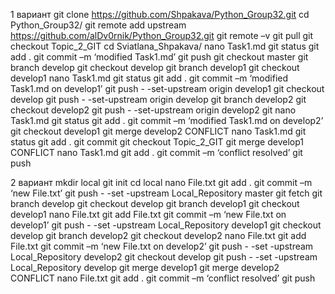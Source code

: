 1 вариант
git clone https://github.com/Shpakava/Python_Group32.git
cd Python_Group32/
git remote add upstream https://github.com/alDv0rnik/Python_Group32.git
git remote –v
git pull
git checkout Topic_2_GIT
cd Sviatlana_Shpakava/
nano Task1.md
git status
git add .
git commit –m ‘modified Task1.md’
git push
git checkout master
git branch develop
git checkout develop
git branch develop1
git checkout develop1
nano Task1.md
git status
git add .
git commit –m ‘modified Task1.md on develop1’
git push - -set-upstream origin develop1
git checkout develop
git push - -set-upstream origin develop
git branch develop2
git checkout develop2
git push - -set-upstream origin develop2
git nano Task1.md
git status
git add .
git commit –m ‘modified Task1.md on develop2’
git checkout develop1
git merge develop2
CONFLICT
nano Task1.md
git status
git add .
git commit
git checkout Topic_2_GIT
git merge develop1
CONFLICT
nano Task1.md
git add .
git commit –m ‘conflict resolved’
git push

2 вариант
mkdir local
git init
cd local
nano File.txt
git add .
git commit –m ‘new File.txt’
git push - -set -upstream Local_Repository master
git fetch
git branch develop
git checkout develop
git branch develop1
git checkout develop1
nano File.txt
git add File.txt
git commit –m ‘new File.txt on develop1’
git push - -set -upstream Local_Repository develop1
git checkout develop
git branch develop2
git checkout develop2
nano File.txt
git add File.txt
git commit –m ‘new File.txt on develop2’
git push - -set -upstream Local_Repository develop2
git checkout develop
git push - -set -upstream Local_Repository develop
git merge develop1
git merge develop2
CONFLICT
nano File.txt
git add .
git commit –m ‘conflict resolved’
git push
